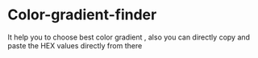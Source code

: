 # Color-gradient-finder
It help you to choose best color gradient , also you can directly copy and paste the HEX values directly from there
